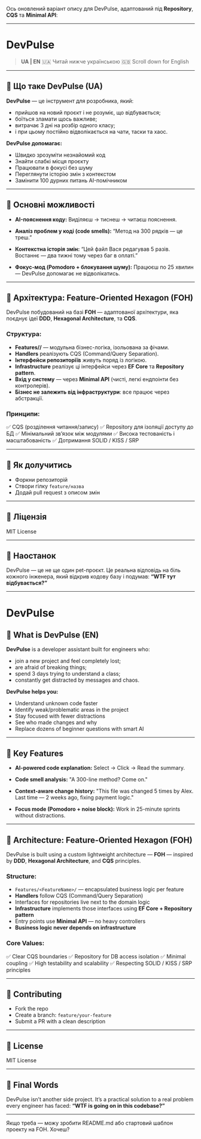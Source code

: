 Ось оновлений варіант опису для DevPulse, адаптований під **Repository**, **CQS** та **Minimal API**:

---

# DevPulse

> **UA | EN**
> 🇺🇦 Читай нижче українською
> 🇬🇧 Scroll down for English

---

## 🧠 Що таке DevPulse (UA)

**DevPulse** — це інструмент для розробника, який:

* прийшов на новий проєкт і не розуміє, що відбувається;
* боїться зламати щось важливе;
* витрачає 3 дні на розбір одного класу;
* і при цьому постійно відволікається на чати, таски та хаос.

**DevPulse допомагає:**

* Швидко зрозуміти незнайомий код
* Знайти слабкі місця проєкту
* Працювати в фокусі без шуму
* Переглянути історію змін з контекстом
* Замінити 100 дурних питань AI-помічником

---

## 🎯 Основні можливості

* **AI-пояснення коду:**
  Виділяєш → тиснеш → читаєш пояснення.

* **Аналіз проблем у коді (code smells):**
  “Метод на 300 рядків — це треш.”

* **Контекстна історія змін:**
  “Цей файл Вася редагував 5 разів. Востаннє — два тижні тому через баг в оплаті.”

* **Фокус-мод (Pomodoro + блокування шуму):**
  Працюєш по 25 хвилин — DevPulse допомагає не відволікатись.

---

## 🧩 Архітектура: Feature-Oriented Hexagon (FOH)

DevPulse побудований на базі **FOH** — адаптованої архітектури, яка поєднує ідеї **DDD**, **Hexagonal Architecture**, та **CQS**.

### Структура:

* **Features/<FeatureName>/** — модульна бізнес-логіка, ізольована за фічами.
* **Handlers** реалізують CQS (Command/Query Separation).
* **Інтерфейси репозиторіїв** живуть поряд із логікою.
* **Infrastructure** реалізує ці інтерфейси через **EF Core** та **Repository pattern**.
* **Вхід у систему** — через **Minimal API** (чисті, легкі ендпоінти без контролерів).
* **Бізнес не залежить від інфраструктури**: все працює через абстракції.

### Принципи:

✅ CQS (розділення читання/запису)
✅ Repository для ізоляції доступу до БД
✅ Мінімальний зв’язок між модулями
✅ Висока тестованість і масштабованість
✅ Дотримання SOLID / KISS / SRP

---

## 🤝 Як долучитись

* Форкни репозиторій
* Створи гілку `feature/назва`
* Додай pull request з описом змін

---

## 📄 Ліцензія

MIT License

---

## 💬 Наостанок

DevPulse — це не ще один pet-проєкт. Це реальна відповідь на біль кожного інженера, який відкрив кодову базу і подумав:
**“WTF тут відбувається?”**

---

# DevPulse

## 🧠 What is DevPulse (EN)

**DevPulse** is a developer assistant built for engineers who:

* join a new project and feel completely lost;
* are afraid of breaking things;
* spend 3 days trying to understand a class;
* constantly get distracted by messages and chaos.

**DevPulse helps you:**

* Understand unknown code faster
* Identify weak/problematic areas in the project
* Stay focused with fewer distractions
* See who made changes and why
* Replace dozens of beginner questions with smart AI

---

## 🎯 Key Features

* **AI-powered code explanation:**
  Select → Click → Read the summary.

* **Code smell analysis:**
  "A 300-line method? Come on."

* **Context-aware change history:**
  "This file was changed 5 times by Alex. Last time — 2 weeks ago, fixing payment logic."

* **Focus mode (Pomodoro + noise block):**
  Work in 25-minute sprints without distractions.

---

## 🧩 Architecture: Feature-Oriented Hexagon (FOH)

DevPulse is built using a custom lightweight architecture — **FOH** — inspired by **DDD**, **Hexagonal Architecture**, and **CQS** principles.

### Structure:

* `Features/<FeatureName>/` — encapsulated business logic per feature
* **Handlers** follow CQS (Command/Query Separation)
* Interfaces for repositories live next to the domain logic
* **Infrastructure** implements those interfaces using **EF Core + Repository pattern**
* Entry points use **Minimal API** — no heavy controllers
* **Business logic never depends on infrastructure**

### Core Values:

✅ Clear CQS boundaries
✅ Repository for DB access isolation
✅ Minimal coupling
✅ High testability and scalability
✅ Respecting SOLID / KISS / SRP principles

---

## 🤝 Contributing

* Fork the repo
* Create a branch: `feature/your-feature`
* Submit a PR with a clean description

---

## 📄 License

MIT License

---

## 💬 Final Words

DevPulse isn’t another side project. It’s a practical solution to a real problem every engineer has faced:
**“WTF is going on in this codebase?”**

---

Якщо треба — можу зробити README.md або стартовий шаблон проекту на FOH. Хочеш?
